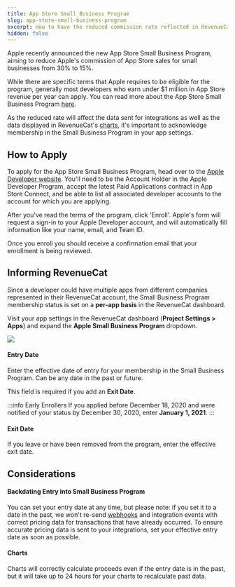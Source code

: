 ```yaml
---
title: App Store Small Business Program
slug: app-store-small-business-program
excerpt: How to have the reduced commission rate reflected in RevenueCat
hidden: false
---
```


Apple recently announced the new App Store Small Business Program, aiming to reduce Apple's commission of App Store sales for small businesses from 30% to 15%.

While there are specific terms that Apple requires to be eligible for the program, generally most developers who earn under $1 million in App Store revenue per year can apply. You can read more about the App Store Small Business Program [here](https://developer.apple.com/app-store/small-business-program/).

As the reduced rate will affect the data sent for integrations as well as the data displayed in RevenueCat's [charts](doc:charts), it's important to acknowledge membership in the Small Business Program in your app settings.

## How to Apply

To apply for the App Store Small Business Program, head over to the [Apple Developer website](https://developer.apple.com/app-store/small-business-program/). You'll need to be the Account Holder in the Apple Developer Program, accept the latest Paid Applications contract in App Store Connect, and be able to list all associated developer accounts to the account for which you are applying.

After you've read the terms of the program, click 'Enroll'. Apple's form will request a sign-in to your Apple Developer account, and will automatically fill information like your name, email, and Team ID.

Once you enroll you should receive a confirmation email that your enrollment is being reviewed.

## Informing RevenueCat

Since a developer could have multiple apps from different companies represented in their RevenueCat account, the Small Business Program membership status is set on a **per-app basis** in the RevenueCat dashboard.

Visit your app settings in the RevenueCat dashboard (**Project Settings > Apps**) and expand the **Apple Small Business Program** dropdown.

![](https://files.readme.io/f7a4192-app.revenuecat.com_projects_85ff18c7_apps_app71b4cc0fea.png)

#### Entry Date

Enter the effective date of entry for your membership in the Small Business Program. Can be any date in the past or future.

This field is required if you add an **Exit Date**.

:::info Early Enrollers
If you applied before December 18, 2020 and were notified of your status by December 30, 2020, enter **January 1, 2021**.
:::

#### Exit Date

If you leave or have been removed from the program, enter the effective exit date.

## Considerations

#### Backdating Entry into Small Business Program

You can set your entry date at any time, but please note: if you set it to a date in the past, we won't re-send [webhooks](doc:webhooks) and integration events with correct pricing data for transactions that have already occurred. To ensure accurate pricing data is sent to your integrations, set your effective entry date as soon as possible.

#### Charts

Charts will correctly calculate proceeds even if the entry date is in the past, but it will take up to 24 hours for your charts to recalculate past data.
